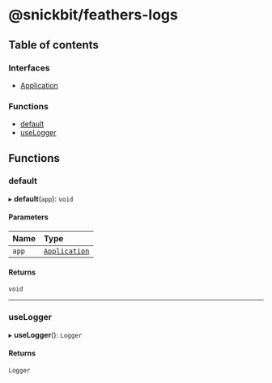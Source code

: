 # @snickbit/feathers-logs

## Table of contents

### Interfaces

- [Application](interfaces/Application.md)

### Functions

- [default](README.md#default)
- [useLogger](README.md#uselogger)

## Functions

### default

▸ **default**(`app`): `void`

#### Parameters

| Name | Type |
| :------ | :------ |
| `app` | [`Application`](interfaces/Application.md) |

#### Returns

`void`

___

### useLogger

▸ **useLogger**(): `Logger`

#### Returns

`Logger`
